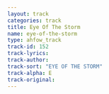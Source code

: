 ```yaml
---
layout: track
categories: track
title: Eye Of The Storm
name: eye-of-the-storm
type: ahfow_track
track-id: 152
track-lyrics: 
track-author: 
track-sort: "EYE OF THE STORM"
track-alpha: E
track-original: 
---
```

